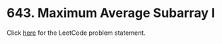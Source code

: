 # 643. Maximum Average Subarray I

Click [here](https://leetcode.com/problems/maximum-average-subarray-i/description/)
for the LeetCode problem statement.
